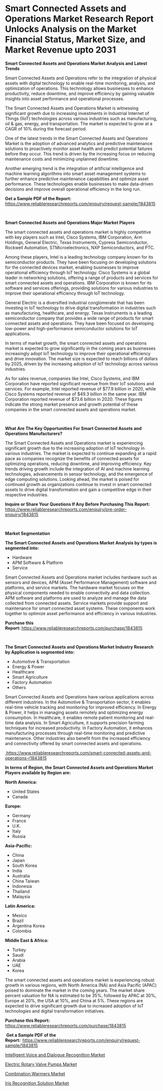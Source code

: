 <p><h1>Smart Connected Assets and Operations Market Research Report Unlocks Analysis on the Market Financial Status, Market Size, and Market Revenue upto 2031</h1></p><p><strong>Smart Connected Assets and Operations Market Analysis and Latest Trends</strong></p>
<p><p>Smart Connected Assets and Operations refer to the integration of physical assets with digital technology to enable real-time monitoring, analysis, and optimization of operations. This technology allows businesses to enhance productivity, reduce downtime, and improve efficiency by gaining valuable insights into asset performance and operational processes.</p><p>The Smart Connected Assets and Operations Market is witnessing significant growth due to increasing investments in Industrial Internet of Things (IIoT) technologies across various industries such as manufacturing, oil & gas, energy, and transportation. The market is expected to grow at a CAGR of 10% during the forecast period.</p><p>One of the latest trends in the Smart Connected Assets and Operations Market is the adoption of advanced analytics and predictive maintenance solutions to proactively monitor asset health and predict potential failures before they occur. This trend is driven by the increasing focus on reducing maintenance costs and minimizing unplanned downtime.</p><p>Another emerging trend is the integration of artificial intelligence and machine learning algorithms into smart asset management systems to further enhance predictive maintenance capabilities and optimize asset performance. These technologies enable businesses to make data-driven decisions and improve overall operational efficiency in the long run.</p></p>
<p><strong>Get a Sample PDF of the Report:&nbsp;</strong> <a href="https://www.reliableresearchreports.com/enquiry/request-sample/1843815">https://www.reliableresearchreports.com/enquiry/request-sample/1843815</a></p>
<p>&nbsp;</p>
<p><strong>Smart Connected Assets and Operations Major Market Players</strong></p>
<p><p>The smart connected assets and operations market is highly competitive with key players such as Intel, Cisco Systems, IBM Corporation, Arm Holdings, General Electric, Texas Instruments, Cypress Semiconductor, Rockwell Automation, STMicroelectronics, NXP Semiconductors, and PTC.</p><p>Among these players, Intel is a leading technology company known for its semiconductor products. They have been focusing on developing solutions for the connected devices market, enabling businesses to improve operational efficiency through IoT technology. Cisco Systems is a global leader in networking solutions, offering a range of products and services for smart connected assets and operations. IBM Corporation is known for its software and services offerings, providing solutions for various industries to improve their operational efficiency through IoT technology.</p><p>General Electric is a diversified industrial conglomerate that has been investing in IoT technology to drive digital transformation in industries such as manufacturing, healthcare, and energy. Texas Instruments is a leading semiconductor company that provides a wide range of products for smart connected assets and operations. They have been focused on developing low-power and high-performance semiconductor solutions for IoT applications.</p><p>In terms of market growth, the smart connected assets and operations market is expected to grow significantly in the coming years as businesses increasingly adopt IoT technology to improve their operational efficiency and drive innovation. The market size is expected to reach billions of dollars by 2025, driven by the increasing adoption of IoT technology across various industries.</p><p>As for sales revenue, companies like Intel, Cisco Systems, and IBM Corporation have reported significant revenue from their IoT solutions and services. For example, Intel reported revenue of $77.9 billion in 2020, while Cisco Systems reported revenue of $49.3 billion in the same year. IBM Corporation reported revenue of $73.6 billion in 2020. These figures indicate the strong market presence and growth potential of these companies in the smart connected assets and operations market.</p></p>
<p>&nbsp;</p>
<p><strong>What Are The Key Opportunities For Smart Connected Assets and Operations Manufacturers?</strong></p>
<p><p>The Smart Connected Assets and Operations market is experiencing significant growth due to the increasing adoption of IoT technology in various industries. The market is expected to continue expanding at a rapid pace as companies recognize the benefits of connected assets for optimizing operations, reducing downtime, and improving efficiency. Key trends driving growth include the integration of AI and machine learning technologies, advancements in sensor technology, and the emergence of edge computing solutions. Looking ahead, the market is poised for continued growth as organizations continue to invest in smart connected assets to drive digital transformation and gain a competitive edge in their respective industries.</p></p>
<p><strong>Inquire or Share Your Questions If Any Before Purchasing This Report:</strong> <a href="https://www.reliableresearchreports.com/enquiry/pre-order-enquiry/1843815">https://www.reliableresearchreports.com/enquiry/pre-order-enquiry/1843815</a></p>
<p>&nbsp;</p>
<p><strong>Market Segmentation</strong></p>
<p><strong>The Smart Connected Assets and Operations Market Analysis by types is segmented into:</strong></p>
<p><ul><li>Hardware</li><li>APM Software & Platform</li><li>Service</li></ul></p>
<p><p>Smart Connected Assets and Operations market includes hardware such as sensors and devices, APM (Asset Performance Management) software and platforms, and service markets. The hardware market focuses on the physical components needed to enable connectivity and data collection. APM software and platforms are used to analyze and manage the data collected from connected assets. Service markets provide support and maintenance for smart connected asset systems. These components work together to optimize asset performance and efficiency in various industries.</p></p>
<p><strong>Purchase this Report:&nbsp;</strong><a href="https://www.reliableresearchreports.com/purchase/1843815">https://www.reliableresearchreports.com/purchase/1843815</a></p>
<p>&nbsp;</p>
<p><strong>The Smart Connected Assets and Operations Market Industry Research by Application is segmented into:</strong></p>
<p><ul><li>Automotive & Transportation</li><li>Energy & Power</li><li>Healthcare</li><li>Smart Agriculture</li><li>Factory Automation</li><li>Others</li></ul></p>
<p><p>Smart Connected Assets and Operations have various applications across different industries. In the Automotive & Transportation sector, it enables real-time vehicle tracking and monitoring for improved efficiency. In Energy & Power, it helps in managing assets remotely and optimizing energy consumption. In Healthcare, it enables remote patient monitoring and real-time data analysis. In Smart Agriculture, it supports precision farming techniques for increased productivity. In Factory Automation, it enhances manufacturing processes through real-time monitoring and predictive maintenance. Other industries also benefit from the increased efficiency and connectivity offered by smart connected assets and operations.</p></p>
<p><a href="https://www.reliableresearchreports.com/smart-connected-assets-and-operations-r1843815">&nbsp;https://www.reliableresearchreports.com/smart-connected-assets-and-operations-r1843815</a></p>
<p><strong>In terms of Region, the Smart Connected Assets and Operations Market Players available by Region are:</strong></p>
<p>
    <p> <strong> North America: </strong>
        <ul>
            <li>United States</li>
            <li>Canada</li>
        </ul>
        </p> 
    <p> <strong> Europe: </strong>
        <ul>
            <li>Germany</li>
            <li>France</li>
            <li>U.K.</li>
            <li>Italy</li>
            <li>Russia</li>
        </ul>
        </p> 
    <p> <strong> Asia-Pacific: </strong>
        <ul>
            <li>China</li>
            <li>Japan</li>
            <li>South Korea</li>
            <li>India</li>
            <li>Australia</li>
            <li>China Taiwan</li>
            <li>Indonesia</li>
            <li>Thailand</li>
            <li>Malaysia</li>
        </ul>
        </p> 
    <p> <strong> Latin America: </strong>
        <ul>
            <li>Mexico</li>
            <li>Brazil</li>
            <li>Argentina Korea</li>
            <li>Colombia</li>
        </ul>
        </p> 
    <p> <strong> Middle East & Africa: </strong>
        <ul>
            <li>Turkey</li>
            <li>Saudi</li>
            <li>Arabia</li>
            <li>UAE</li>
            <li>Korea</li>
        </ul>
    </p>
    </p>
<p><p>The smart connected assets and operations market is experiencing robust growth in various regions, with North America (NA) and Asia Pacific (APAC) poised to dominate the market in the coming years. The market share percent valuation for NA is estimated to be 35%, followed by APAC at 30%, Europe at 20%, the USA at 10%, and China at 5%. These regions are expected to drive significant growth due to increased adoption of IoT technologies and digital transformation initiatives.</p></p>
<p><strong>Purchase this Report: </strong><a href="https://www.reliableresearchreports.com/purchase/1843815">https://www.reliableresearchreports.com/purchase/1843815</a></p>
<p>&nbsp;<strong>Get a Sample PDF of the Report:&nbsp;&nbsp;</strong><a href="https://www.reliableresearchreports.com/enquiry/request-sample/1843815">https://www.reliableresearchreports.com/enquiry/request-sample/1843815</a></p>
<p><strong></strong></p>
<p><p><a href="https://github.com/singletonthaxterkelliehr2df/Market-Research-Report-List-2/blob/main/intelligent-voice-and-dialogue-recognition-market.md">Intelligent Voice and Dialogue Recognition Market</a></p><p><a href="https://www.linkedin.com/pulse/electric-rotary-valve-pumpsnbspmarket-focuses-market-share-sspae?trackingId=RdIKb69yot1PY5VDhscliQ%3D%3D">Electric Rotary Valve Pumps Market</a></p><p><a href="https://www.linkedin.com/pulse/combination-warmersnbspmarket-focuses-market-share-size-projected-uf5ce?trackingId=WhEHTbcIELP4sYvTpAIF6A%3D%3D">Combination Warmers Market</a></p><p><a href="https://github.com/SashaBeier2023/Market-Research-Report-List-1/blob/main/iris-recognition-solution-market.md">Iris Recognition Solution Market</a></p></p>